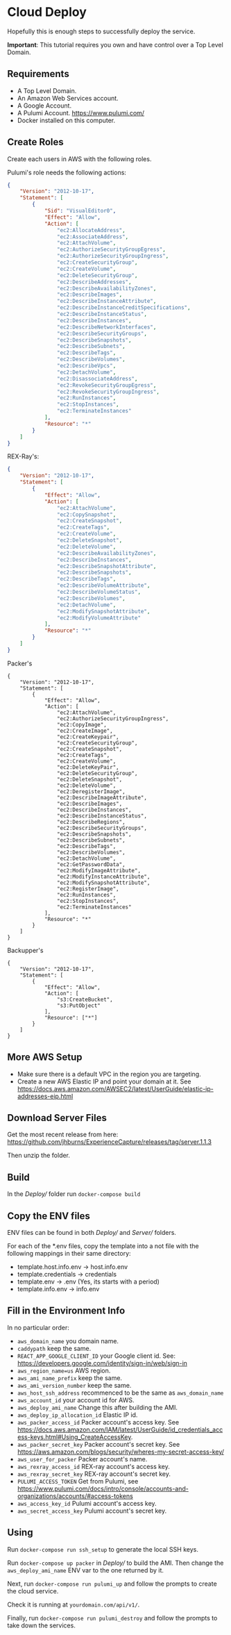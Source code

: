 # Cloud Deploy

Hopefully this is enough steps to successfully deploy the service. 

**Important**: This tutorial requires you own and have control over a Top Level Domain.

## Requirements

- A Top Level Domain.
- An Amazon Web Services account.
- A Google Account.
- A Pulumi Account. https://www.pulumi.com/
- Docker installed on this computer.

## Create Roles

Create each users in AWS with the following roles.

Pulumi's role needs the following actions:

```json
{
    "Version": "2012-10-17",
    "Statement": [
        {
            "Sid": "VisualEditor0",
            "Effect": "Allow",
            "Action": [
                "ec2:AllocateAddress",
                "ec2:AssociateAddress",
                "ec2:AttachVolume",
                "ec2:AuthorizeSecurityGroupEgress",
                "ec2:AuthorizeSecurityGroupIngress",
                "ec2:CreateSecurityGroup",
                "ec2:CreateVolume",
                "ec2:DeleteSecurityGroup",
                "ec2:DescribeAddresses",
                "ec2:DescribeAvailabilityZones",
                "ec2:DescribeImages",
                "ec2:DescribeInstanceAttribute",
                "ec2:DescribeInstanceCreditSpecifications",
                "ec2:DescribeInstanceStatus",
                "ec2:DescribeInstances",
                "ec2:DescribeNetworkInterfaces",
                "ec2:DescribeSecurityGroups",
                "ec2:DescribeSnapshots",
                "ec2:DescribeSubnets",
                "ec2:DescribeTags",
                "ec2:DescribeVolumes",
                "ec2:DescribeVpcs",
                "ec2:DetachVolume",
                "ec2:DisassociateAddress",
                "ec2:RevokeSecurityGroupEgress",
                "ec2:RevokeSecurityGroupIngress",
                "ec2:RunInstances",
                "ec2:StopInstances",
                "ec2:TerminateInstances"
            ],
            "Resource": "*"
        }
    ]
}
```

REX-Ray's:
```json
{
    "Version": "2012-10-17",
    "Statement": [
        {
            "Effect": "Allow",
            "Action": [
                "ec2:AttachVolume",
                "ec2:CopySnapshot",
                "ec2:CreateSnapshot",
                "ec2:CreateTags",
                "ec2:CreateVolume",
                "ec2:DeleteSnapshot",
                "ec2:DeleteVolume",
                "ec2:DescribeAvailabilityZones",
                "ec2:DescribeInstances",
                "ec2:DescribeSnapshotAttribute",
                "ec2:DescribeSnapshots",
                "ec2:DescribeTags",
                "ec2:DescribeVolumeAttribute",
                "ec2:DescribeVolumeStatus",
                "ec2:DescribeVolumes",
                "ec2:DetachVolume",
                "ec2:ModifySnapshotAttribute",
                "ec2:ModifyVolumeAttribute"
            ],
            "Resource": "*"
        }
    ]
}
```

Packer's
```
{
    "Version": "2012-10-17",
    "Statement": [
        {
            "Effect": "Allow",
            "Action": [
                "ec2:AttachVolume",
                "ec2:AuthorizeSecurityGroupIngress",
                "ec2:CopyImage",
                "ec2:CreateImage",
                "ec2:CreateKeypair",
                "ec2:CreateSecurityGroup",
                "ec2:CreateSnapshot",
                "ec2:CreateTags",
                "ec2:CreateVolume",
                "ec2:DeleteKeyPair",
                "ec2:DeleteSecurityGroup",
                "ec2:DeleteSnapshot",
                "ec2:DeleteVolume",
                "ec2:DeregisterImage",
                "ec2:DescribeImageAttribute",
                "ec2:DescribeImages",
                "ec2:DescribeInstances",
                "ec2:DescribeInstanceStatus",
                "ec2:DescribeRegions",
                "ec2:DescribeSecurityGroups",
                "ec2:DescribeSnapshots",
                "ec2:DescribeSubnets",
                "ec2:DescribeTags",
                "ec2:DescribeVolumes",
                "ec2:DetachVolume",
                "ec2:GetPasswordData",
                "ec2:ModifyImageAttribute",
                "ec2:ModifyInstanceAttribute",
                "ec2:ModifySnapshotAttribute",
                "ec2:RegisterImage",
                "ec2:RunInstances",
                "ec2:StopInstances",
                "ec2:TerminateInstances"
            ],
            "Resource": "*"
        }
    ]
}
```

Backupper's
```
{
    "Version": "2012-10-17",
    "Statement": [
        {
            "Effect": "Allow",
            "Action": [
                "s3:CreateBucket",
                "s3:PutObject"
            ],
            "Resource": ["*"]
        }
    ]
}
```

## More AWS Setup

- Make sure there is a default VPC in the region you are targeting.
- Create a new AWS Elastic IP and point your domain at it. See https://docs.aws.amazon.com/AWSEC2/latest/UserGuide/elastic-ip-addresses-eip.html

## Download Server Files

Get the most recent release from here: https://github.com/jhburns/ExperienceCapture/releases/tag/server.1.1.3

Then unzip the folder. 

## Build

In the *Deploy/* folder run	`docker-compose build`

## Copy the ENV files

ENV files can be found in both *Deploy/* and *Server/* folders.

For each of the *.env files, copy the template into a not file with the following mappings in their same directory:
- template.host.info.env -> host.info.env
- template.credentials -> credentials
- template.env -> .env (Yes, its starts with a period)
- template.info.env -> info.env

## Fill in the Environment Info

In no particular order:
- `aws_domain_name` you domain name.
- `caddypath` keep the same.
- `REACT_APP_GOOGLE_CLIENT_ID` your Google client id. See: https://developers.google.com/identity/sign-in/web/sign-in
- `aws_region_name=us` AWS region.
- `aws_ami_name_prefix` keep the same.
- `aws_ami_version_number` keep the same.
- `aws_host_ssh_address` recommenced to be the same as `aws_domain_name` 
- `aws_account_id` your account id for AWS.
- `aws_deploy_ami_name` Change this after building the AMI.
- `aws_deploy_ip_allocation_id` Elastic IP id.
- `aws_packer_access_id` Packer account's access key. See https://docs.aws.amazon.com/IAM/latest/UserGuide/id_credentials_access-keys.html#Using_CreateAccessKey.
- `aws_packer_secret_key` Packer account's secret key. See https://aws.amazon.com/blogs/security/wheres-my-secret-access-key/
- `aws_user_for_packer` Packer account's name.
- `aws_rexray_access_id` REX-ray account's access key.
- `aws_rexray_secret_key` REX-ray account's secret key.
- `PULUMI_ACCESS_TOKEN` Get from Pulumi, see https://www.pulumi.com/docs/intro/console/accounts-and-organizations/accounts/#access-tokens
- `aws_access_key_id` Pulumi account's access key.
- `aws_secret_access_key` Pulumi account's secret key.

## Using

Run `docker-compose run ssh_setup` to generate the local SSH keys. 

Run `docker-compose up packer` in *Deploy/* to build the AMI. Then change the `aws_deploy_ami_name` ENV var to the
one returned by it.

Next, run `docker-compose run pulumi_up` and follow the prompts to create the cloud service.

Check it is running at `yourdomain.com/api/v1/`.

Finally, run `docker-compose run pulumi_destroy` and follow the prompts to take down the services. 